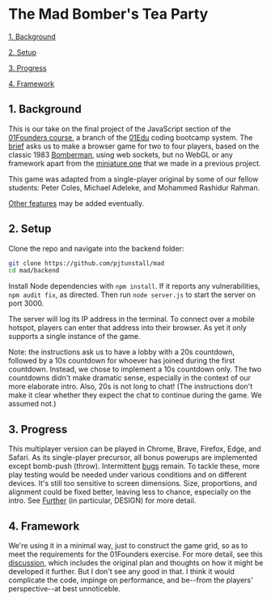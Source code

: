 # The Mad Bomber's Tea Party

[1. Background](#1-background)

[2. Setup](#2-setup)

[3. Progress](#3-progress)

[4. Framework](#4-framework)

## 1. Background

This is our take on the final project of the JavaScript section of the [01Founders course](https://01edu.notion.site/Global-01-Curriculum-50b7d94ac56a429fb3aee19a32248732), a branch of the [01Edu](https://01-edu.org/pedagogy) coding bootcamp system. The [brief](https://github.com/01-edu/public/tree/master/subjects/bomberman-dom) asks us to make a browser game for two to four players, based on the classic 1983 [Bomberman](https://en.wikipedia.org/wiki/Bomberman), using web sockets, but no WebGL or any framework apart from the [miniature one](https://github.com/pjtunstall/mini-framework) that we made in a previous project.

This game was adapted from a single-player original by some of our fellow students: Peter Coles, Michael Adeleke, and Mohammed Rashidur Rahman.

[Other features](docs/further.md) may be added eventually.

## 2. Setup

Clone the repo and navigate into the backend folder:

```zsh
git clone https://github.com/pjtunstall/mad
cd mad/backend
```

Install Node dependencies with `npm install`. If it reports any vulnerabilities, `npm audit fix`, as directed. Then run `node server.js` to start the server on port 3000.

The server will log its IP address in the terminal. To connect over a mobile hotspot, players can enter that address into their browser. As yet it only supports a single instance of the game.

Note: the instructions ask us to have a lobby with a 20s countdown, followed by a 10s countdown for whoever has joined during the first countdown. Instead, we chose to implement a 10s countdown only. The two countdowns didn't make dramatic sense, especially in the context of our more elaborate intro. Also, 20s is not long to chat! (The instructions don't make it clear whether they expect the chat to continue during the game. We assumed not.)

## 3. Progress

This multiplayer version can be played in Chrome, Brave, Firefox, Edge, and Safari. As its single-player precursor, all bonus powerups are implemented except bomb-push (throw). Intermittent [bugs](docs/bugs.md) remain. To tackle these, more play testing would be needed under various conditions and on different devices. It's still too sensitive to screen dimensions. Size, proportions, and alignment could be fixed better, leaving less to chance, especially on the intro. See [Further](docs/further.md) (in particular, DESIGN) for more detail.

## 4. Framework

We're using it in a minimal way, just to construct the game grid, so as to meet the requirements for the 01Founders exercise. For more detail, see this [discussion](docs/framework.md), which includes the original plan and thoughts on how it might be developed it further. But I don't see any good in that. I think it would complicate the code, impinge on performance, and be--from the players' perspective--at best unnoticeble.
